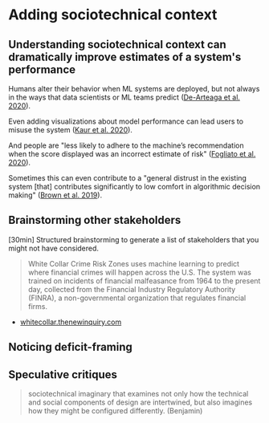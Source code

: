# Adding sociotechnical context

## Understanding sociotechnical context can dramatically improve estimates of a system's performance
Humans alter their behavior when ML systems are deployed, but not always in the ways that data scientists or ML teams predict ([De-Arteaga et al. 2020](https://arxiv.org/pdf/2002.08035.pdf)).

Even adding visualizations about model performance can lead users to  misuse the system ([Kaur et al. 2020](http://www.jennwv.com/papers/interp-ds.pdf)).

And people are "less likely to adhere to the machine’s recommendation when the score displayed was an incorrect estimate of risk" ([Fogliato et al. 2020](https://www.dropbox.com/s/kyk1067yk6a6yqp/Lessons_from_the_Deployment_of_an_Algorithmic_Tool_in_Child_Welfare.pdf?dl=0)).

Sometimes this can even contribute to a "general distrust in the existing system [that] contributes significantly to low comfort in algorithmic decision making" ([Brown et al. 2019](https://www.andrew.cmu.edu/user/achoulde/files/accountability_final_balanced.pdf)).

## Brainstorming other stakeholders
[30min] Structured brainstorming to generate a list of stakeholders that you might not have considered.

> White Collar Crime Risk Zones uses machine learning to predict where financial crimes will happen across the U.S. The system was trained on incidents of financial malfeasance from 1964 to the present day, collected from the Financial Industry Regulatory Authority (FINRA), a non-governmental organization that regulates financial firms.
- [whitecollar.thenewinquiry.com](https://whitecollar.thenewinquiry.com/)

## Noticing deficit-framing


## Speculative critiques
> sociotechnical imaginary that examines not only how the technical and social components of design are intertwined, but also imagines how they might be configured differently.
(Benjamin)